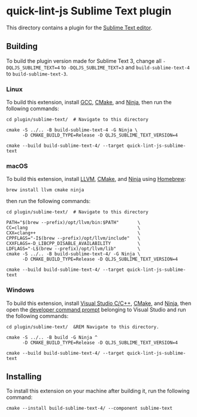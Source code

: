 # quick-lint-js Sublime Text plugin

This directory contains a plugin for the [Sublime Text editor].

## Building

To build the plugin version made for Sublime Text 3, change all
`-DQLJS_SUBLIME_TEXT=4` to `-DQLJS_SUBLIME_TEXT=3`
and `build-sublime-text-4` to `build-sublime-text-3`.

### Linux

To build this extension, install [GCC], [CMake], and [Ninja], then run the
following commands:

```shell
cd plugin/sublime-text/  # Navigate to this directory

cmake -S ../.. -B build-sublime-text-4 -G Ninja \
      -D CMAKE_BUILD_TYPE=Release -D QLJS_SUBLIME_TEXT_VERSION=4

cmake --build build-sublime-text-4/ --target quick-lint-js-sublime-text
```

### macOS

To build this extension, install [LLVM], [CMake], and [Ninja] using [Homebrew]:

```shell
brew install llvm cmake ninja
```

then run the following commands:

```shell
cd plugin/sublime-text/  # Navigate to this directory

PATH="$(brew --prefix)/opt/llvm/bin:$PATH"       \
CC=clang                                         \
CXX=clang++                                      \
CPPFLAGS="-I$(brew --prefix)/opt/llvm/include"   \
CXXFLAGS=-D_LIBCPP_DISABLE_AVAILABILITY          \
LDFLAGS="-L$(brew --prefix)/opt/llvm/lib"        \
cmake -S ../.. -B build-sublime-text-4/ -G Ninja \
      -D CMAKE_BUILD_TYPE=Release -D QLJS_SUBLIME_TEXT_VERSION=4

cmake --build build-sublime-text-4/ --target quick-lint-js-sublime-text
```

### Windows

To build this extension, install [Visual Studio C/C++], [CMake], and [Ninja],
then open the [developer command prompt] belonging to Visual Studio and run the
following commands:

```batch
cd plugin/sublime-text/  &REM Navigate to this directory.

cmake -S ../.. -B build -G Ninja ^
      -D CMAKE_BUILD_TYPE=Release -D QLJS_SUBLIME_TEXT_VERSION=4

cmake --build build-sublime-text-4/ --target quick-lint-js-sublime-text
```

## Installing

To install this extension on your machine after building it, run the following
command:

```shell
cmake --install build-sublime-text-4/ --component sublime-text
```

[Sublime Text editor]: https://www.sublimetext.com/
[GCC]: https://gcc.gnu.org/
[LLVM]: https://llvm.org/
[Visual Studio C/C++]: https://visualstudio.microsoft.com/vs/features/cplusplus/
[CMake]: https://cmake.org/
[Ninja]: https://ninja-build.org/
[Homebrew]: https://brew.sh/
[developer command prompt]: https://docs.microsoft.com/en-us/cpp/build/building-on-the-command-line?view=msvc-160#developer_command_prompt_shortcuts
